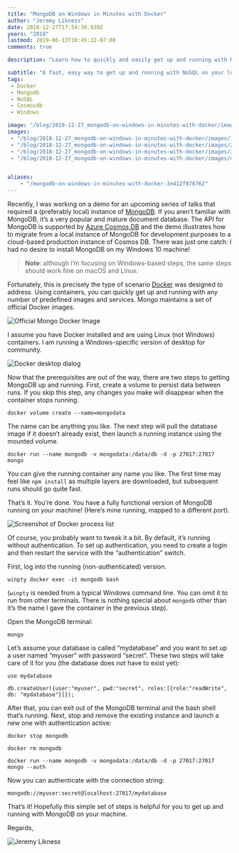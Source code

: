 ```yaml
---
title: "MongoDB on Windows in Minutes with Docker"
author: "Jeremy Likness"
date: 2018-12-27T17:54:30.939Z
years: "2018"
lastmod: 2019-06-13T10:45:22-07:00
comments: true

description: "Learn how to quickly and easily get up and running with MongoDB on your local machine using Docker and persisted volumes. Includes how to set up authentication."

subtitle: "A fast, easy way to get up and running with NoSQL on your local machine."
tags:
 - Docker 
 - Mongodb 
 - NoSQL 
 - Cosmosdb 
 - Windows 

image: "/blog/2018-12-27_mongodb-on-windows-in-minutes-with-docker/images/2.png" 
images:
 - "/blog/2018-12-27_mongodb-on-windows-in-minutes-with-docker/images/1.png" 
 - "/blog/2018-12-27_mongodb-on-windows-in-minutes-with-docker/images/2.png" 
 - "/blog/2018-12-27_mongodb-on-windows-in-minutes-with-docker/images/3.png" 
 - "/blog/2018-12-27_mongodb-on-windows-in-minutes-with-docker/images/4.gif" 


aliases:
    - "/mongodb-on-windows-in-minutes-with-docker-3e412f076762"
---
```


Recently, I was working on a demo for an upcoming series of talks that required a (preferably local) instance of [MongoDB](https://www.mongodb.com/). If you aren’t familiar with MongoDB, it’s a very popular and mature document database. The API for MongoDB is supported by [Azure Cosmos DB](https://azure.microsoft.com/en-us/services/cosmos-db/?utm_source=jeliknes&utm_medium=blog&utm_campaign=medium&WT.mc_id=medium-blog-jeliknes) and the demo illustrates how to migrate from a local instance of MongoDB for development purposes to a cloud-based production instance of Cosmos DB. There was just one catch: I had no desire to install MongoDB on my Windows 10 machine!

> **Note**: although I’m focusing on Windows-based steps, the same steps should work fine on macOS and Linux.

Fortunately, this is precisely the type of scenario [Docker](https://www.docker.com/) was designed to address. Using containers, you can quickly get up and running with any number of predefined images and services. Mongo maintains a set of official Docker images.

![Official Mongo Docker Image](/blog/2018-12-27_mongodb-on-windows-in-minutes-with-docker/images/1.png)

I assume you have Docker installed and are using Linux (not Windows) containers. I am running a Windows-specific version of desktop for community.

![Docker desktop dialog](/blog/2018-12-27_mongodb-on-windows-in-minutes-with-docker/images/2.png)

Now that the prerequisites are out of the way, there are two steps to getting MongoDB up and running. First, create a volume to persist data between runs. If you skip this step, any changes you make will disappear when the container stops running.

`docker volume create --name=mongodata`

The name can be anything you like. The next step will pull the database image if it doesn’t already exist, then launch a running instance using the mounted volume.

`docker run --name mongodb -v mongodata:/data/db -d -p 27017:27017 mongo`

You can give the running container any name you like. The first time may feel like `npm install` as multiple layers are downloaded, but subsequent runs should go quite fast.

That’s it. You’re done. You have a fully functional version of MongoDB running on your machine! (Here’s mine running, mapped to a different port).

![Screenshot of Docker process list](/blog/2018-12-27_mongodb-on-windows-in-minutes-with-docker/images/3.png)

Of course, you probably want to tweak it a bit. By default, it’s running without authentication. To set up authentication, you need to create a login and then restart the service with the “authentication” switch.

First, log into the running (non-authenticated) version.

`winpty docker exec -it mongodb bash`

(`winpty` is needed from a typical Windows command line. You can omit it to run from other terminals. There is nothing special about `mongodb` other than it’s the name I gave the container in the previous step).

Open the MongoDB terminal:

`mongo`

Let’s assume your database is called “mydatabase” and you want to set up a user named “myuser” with password “secret”. These two steps will take care of it for you (the database does _not_ have to exist yet):

`use mydatabase`

`db.createUser({user:"myuser", pwd:"secret", roles:[{role:"readWrite", db: "mydatabase"}]});`

After that, you can exit out of the MongoDB terminal and the bash shell that’s running. Next, stop and remove the existing instance and launch a new one with authentication active:

`docker stop mongodb`

`docker rm mongodb`

`docker run --name mongodb -v mongodata:/data/db -d -p 27017:27017 mongo --auth`

Now you can authenticate with the connection string:

`mongodb://myuser:secret@localhost:27017/mydatabase`

That’s it! Hopefully this simple set of steps is helpful for you to get up and running with MongoDB on your machine.

Regards,

![Jeremy Likness](/blog/2018-12-27_mongodb-on-windows-in-minutes-with-docker/images/4.gif)
